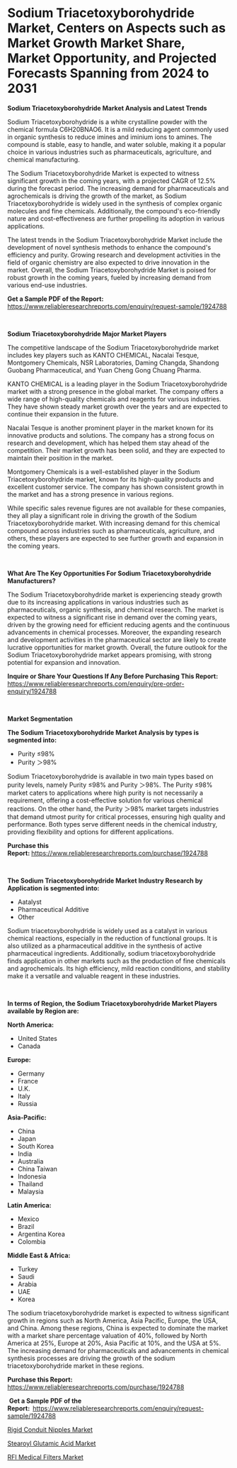 <p><h1>Sodium Triacetoxyborohydride Market, Centers on Aspects such as Market Growth Market Share, Market Opportunity, and Projected Forecasts Spanning from 2024 to 2031</h1></p><p><strong>Sodium Triacetoxyborohydride Market Analysis and Latest Trends</strong></p>
<p><p>Sodium Triacetoxyborohydride is a white crystalline powder with the chemical formula C6H20BNAO6. It is a mild reducing agent commonly used in organic synthesis to reduce imines and iminium ions to amines. The compound is stable, easy to handle, and water soluble, making it a popular choice in various industries such as pharmaceuticals, agriculture, and chemical manufacturing.</p><p>The Sodium Triacetoxyborohydride Market is expected to witness significant growth in the coming years, with a projected CAGR of 12.5% during the forecast period. The increasing demand for pharmaceuticals and agrochemicals is driving the growth of the market, as Sodium Triacetoxyborohydride is widely used in the synthesis of complex organic molecules and fine chemicals. Additionally, the compound's eco-friendly nature and cost-effectiveness are further propelling its adoption in various applications.</p><p>The latest trends in the Sodium Triacetoxyborohydride Market include the development of novel synthesis methods to enhance the compound's efficiency and purity. Growing research and development activities in the field of organic chemistry are also expected to drive innovation in the market. Overall, the Sodium Triacetoxyborohydride Market is poised for robust growth in the coming years, fueled by increasing demand from various end-use industries.</p></p>
<p><strong>Get a Sample PDF of the Report:&nbsp;</strong> <a href="https://www.reliableresearchreports.com/enquiry/request-sample/1924788">https://www.reliableresearchreports.com/enquiry/request-sample/1924788</a></p>
<p>&nbsp;</p>
<p><strong>Sodium Triacetoxyborohydride Major Market Players</strong></p>
<p><p>The competitive landscape of the Sodium Triacetoxyborohydride market includes key players such as KANTO CHEMICAL, Nacalai Tesque, Montgomery Chemicals, NSR Laboratories, Daming Changda, Shandong Guobang Pharmaceutical, and Yuan Cheng Gong Chuang Pharma. </p><p>KANTO CHEMICAL is a leading player in the Sodium Triacetoxyborohydride market with a strong presence in the global market. The company offers a wide range of high-quality chemicals and reagents for various industries. They have shown steady market growth over the years and are expected to continue their expansion in the future. </p><p>Nacalai Tesque is another prominent player in the market known for its innovative products and solutions. The company has a strong focus on research and development, which has helped them stay ahead of the competition. Their market growth has been solid, and they are expected to maintain their position in the market.</p><p>Montgomery Chemicals is a well-established player in the Sodium Triacetoxyborohydride market, known for its high-quality products and excellent customer service. The company has shown consistent growth in the market and has a strong presence in various regions. </p><p>While specific sales revenue figures are not available for these companies, they all play a significant role in driving the growth of the Sodium Triacetoxyborohydride market. With increasing demand for this chemical compound across industries such as pharmaceuticals, agriculture, and others, these players are expected to see further growth and expansion in the coming years.</p></p>
<p>&nbsp;</p>
<p><strong>What Are The Key Opportunities For Sodium Triacetoxyborohydride Manufacturers?</strong></p>
<p><p>The Sodium Triacetoxyborohydride market is experiencing steady growth due to its increasing applications in various industries such as pharmaceuticals, organic synthesis, and chemical research. The market is expected to witness a significant rise in demand over the coming years, driven by the growing need for efficient reducing agents and the continuous advancements in chemical processes. Moreover, the expanding research and development activities in the pharmaceutical sector are likely to create lucrative opportunities for market growth. Overall, the future outlook for the Sodium Triacetoxyborohydride market appears promising, with strong potential for expansion and innovation.</p></p>
<p><strong>Inquire or Share Your Questions If Any Before Purchasing This Report:</strong> <a href="https://www.reliableresearchreports.com/enquiry/pre-order-enquiry/1924788">https://www.reliableresearchreports.com/enquiry/pre-order-enquiry/1924788</a></p>
<p>&nbsp;</p>
<p><strong>Market Segmentation</strong></p>
<p><strong>The Sodium Triacetoxyborohydride Market Analysis by types is segmented into:</strong></p>
<p><ul><li>Purity ≤98%</li><li>Purity ＞98%</li></ul></p>
<p><p>Sodium Triacetoxyborohydride is available in two main types based on purity levels, namely Purity ≤98% and Purity ＞98%. The Purity ≤98% market caters to applications where high purity is not necessarily a requirement, offering a cost-effective solution for various chemical reactions. On the other hand, the Purity ＞98% market targets industries that demand utmost purity for critical processes, ensuring high quality and performance. Both types serve different needs in the chemical industry, providing flexibility and options for different applications.</p></p>
<p><strong>Purchase this Report:&nbsp;</strong><a href="https://www.reliableresearchreports.com/purchase/1924788">https://www.reliableresearchreports.com/purchase/1924788</a></p>
<p>&nbsp;</p>
<p><strong>The Sodium Triacetoxyborohydride Market Industry Research by Application is segmented into:</strong></p>
<p><ul><li>Aatalyst</li><li>Pharmaceutical Additive</li><li>Other</li></ul></p>
<p><p>Sodium triacetoxyborohydride is widely used as a catalyst in various chemical reactions, especially in the reduction of functional groups. It is also utilized as a pharmaceutical additive in the synthesis of active pharmaceutical ingredients. Additionally, sodium triacetoxyborohydride finds application in other markets such as the production of fine chemicals and agrochemicals. Its high efficiency, mild reaction conditions, and stability make it a versatile and valuable reagent in these industries.</p></p>
<p>&nbsp;</p>
<p><strong>In terms of Region, the Sodium Triacetoxyborohydride Market Players available by Region are:</strong></p>
<p>
    <p> <strong> North America: </strong>
        <ul>
            <li>United States</li>
            <li>Canada</li>
        </ul>
        </p> 
    <p> <strong> Europe: </strong>
        <ul>
            <li>Germany</li>
            <li>France</li>
            <li>U.K.</li>
            <li>Italy</li>
            <li>Russia</li>
        </ul>
        </p> 
    <p> <strong> Asia-Pacific: </strong>
        <ul>
            <li>China</li>
            <li>Japan</li>
            <li>South Korea</li>
            <li>India</li>
            <li>Australia</li>
            <li>China Taiwan</li>
            <li>Indonesia</li>
            <li>Thailand</li>
            <li>Malaysia</li>
        </ul>
        </p> 
    <p> <strong> Latin America: </strong>
        <ul>
            <li>Mexico</li>
            <li>Brazil</li>
            <li>Argentina Korea</li>
            <li>Colombia</li>
        </ul>
        </p> 
    <p> <strong> Middle East & Africa: </strong>
        <ul>
            <li>Turkey</li>
            <li>Saudi</li>
            <li>Arabia</li>
            <li>UAE</li>
            <li>Korea</li>
        </ul>
    </p>
    </p>
<p><p>The sodium triacetoxyborohydride market is expected to witness significant growth in regions such as North America, Asia Pacific, Europe, the USA, and China. Among these regions, China is expected to dominate the market with a market share percentage valuation of 40%, followed by North America at 25%, Europe at 20%, Asia Pacific at 10%, and the USA at 5%. The increasing demand for pharmaceuticals and advancements in chemical synthesis processes are driving the growth of the sodium triacetoxyborohydride market in these regions.</p></p>
<p><strong>Purchase this Report: </strong><a href="https://www.reliableresearchreports.com/purchase/1924788">https://www.reliableresearchreports.com/purchase/1924788</a></p>
<p>&nbsp;<strong>Get a Sample PDF of the Report:&nbsp;&nbsp;</strong><a href="https://www.reliableresearchreports.com/enquiry/request-sample/1924788">https://www.reliableresearchreports.com/enquiry/request-sample/1924788</a></p>
<p><strong></strong></p>
<p><p><a href="https://view.publitas.com/reportprime-1/rigid-conduit-nipples-market-size-global-industry-overview-market-segmentation-and-forecast-2023-to-2030/">Rigid Conduit Nipples Market</a></p><p><a href="https://github.com/kathiaseamanalvaradovlprc2h/Market-Research-Report-List-1/blob/main/stearoyl-glutamic-acid-market.md">Stearoyl Glutamic Acid Market</a></p><p><a href="https://view.publitas.com/reportprime-1/rfi-medical-filters-market-size-market-trends-and-growth-outlook-forecasted-for-period-from-2023-to-2030/">RFI Medical Filters Market</a></p></p>